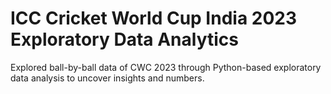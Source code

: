 # ICC Cricket World Cup India 2023 Exploratory Data Analytics
Explored ball-by-ball data of CWC 2023 through Python-based exploratory data analysis to uncover insights and numbers. 
